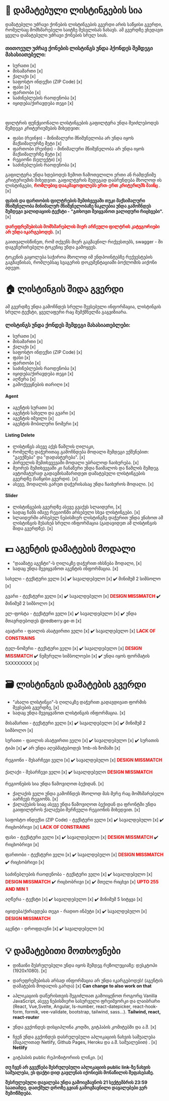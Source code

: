 # 📍 დამატებული ლისტინგების სია

დამატებული უძრავი ქონების ლისტინგების გვერდი არის საწყისი გვერდი, რომელსაც მომხმარებელი საიტზე შესვლისას ნახავს. ამ გვერდზე ვხედავთ ყველა დამატებული უძრავი ქონების სრულ სიას.

### თითოეულ უძრავ ქონების ლისტინგს უნდა ჰქონდეს შემდეგი მახასიათებელი:

- სურათი [x]
- მისამართი [x]
- ქალაქი [x]
- საფოსტო ინდექსი (ZIP Code) [x]
- ფასი [x]
- ფართობი [x]
- საძინებლების რაოდენობა [x]
- იყიდება/ქირავდება თეგი [x]

<br />

ფილტრის ფუნქციონალი
ლისტინგების გაფილტვრა უნდა შეიძლებოდეს შემდეგი კრიტერიუმების მიხედვით:

- ფასი (რეინჯი) - მინიმალური მნიშვნელობა არ უნდა იყოს მაქსიმალურზე მეტი [x]
- ფართობი (რეინჯი) - მინიმალური მნიშვნელობა არ უნდა იყოს მაქსიმალურზე მეტი [x]
- რეგიონი (სელექტი) [x]
- საძინებლების რაოდენობა [x]

გაფილტვრა უნდა ხდებოდეს ზემოთ ჩამოთვლილი ერთი ან რამდენიმე კრიტერიუმის მიხედვით. გაფილტვრის შედეგად დაბრუნდება მხოლოდ ის ლისტინგები, <b style='color:red'> რომლებიც დააკმაყოფილებს ერთ-ერთ კრიტერიუმს მაინც </b>. [x]

<b>ფასის და ფართობის ფილტრების შემთხვევაში თუკი მაქსიმალური მნიშვნელობა მინიმალურ მნიშვნელობაზე ნაკლებია უნდა გამოჩნდეს შემდეგი ვალიდაციის ტექსტი - "გთხოვთ შეიყვანოთ ვალიდური რიცხვები".</b> [x]

<b style="color:red">დარეფრეშებისას მომხმარებლის მიერ არჩეული ფილტრის კატეგორიები არ უნდა იკარგებოდეს.</b> [x]

გაითვალისწინეთ, რომ თქვენს მიერ გაგზავნილ რიქვესთებს, swagger - ში დაგენერირებული ტოკენიც უნდა გამოყვეს.

ტოკენის გაყოლება საჭიროა მხოლოდ იმ ენდპოინტებზე რექვესტების გაგზავნისას, რომლებსაც სვაგერის დოკუმენტაციაში ბოქლომის აიქონი ადევთ.

# 🏠 ლისტინგის შიდა გვერდი

ამ გვერდზე უნდა გამოჩნდეს სრული შევსებული ინფორმაცია, ლისტინგის სრული ტექსტი, ყველაფერი რაც შემქმნელმა გაგვიზიარა.

### ლისტინგს უნდა ქონდეს შემდეგი მახასიათებლები:

- სურათი [x]
- მისამართი [x]
- ქალაქი [x]
- საფოსტო ინდექსი (ZIP Code) [x]
- ფასი [x]
- ფართობი [x]
- საძინებლების რაოდენობა [x]
- იყიდება/ქირავდება თეგი [x]
- აღწერა [x]
- გამოქვეყნების თარიღი [x]

#### Agent

- აგენტის სურათი [x]
- აგენტის სახელი და გვარი [x]
- აგენტის იმეილი [x]
- აგენტის მობილური ნომერი [x]

#### Listing Delete

- ლისტინგს ასევე აქვს წაშლის ღილაკი,
- რომელზე დაჭერითაც გამოჩნდება მოდალი შემდეგი ექშენებით: "გაუქმება" და "დადასტურება". [x]
- პირველის შემთხვვევაში მოდალი უბრალოდ ჩაიხურება. [x]
- მეორეს შემთხვევაში კი ჩანაწერი უნდა წაიშალოს და წაშლის შემდეგ ავტომატურად გადავმისამართდეთ დამატებული ლისტინგების გვერდზე (საწყისი გვერდი). [x]
- ასევე, მოდალის გარეთ დაჭერისასაც უნდა ჩაიხუროს მოდალი. [x]

#### Slider

- ლისტინგების გვერდზე ასევე გვაქვს სლაიდერი, [x]
- სადაც ჩანს იმავე რეგიონში არსებული სხვა ლისტინგები. [x]
- სლაიდერში არსებულ ნებისმიერ ლისტინგზე დაჭერით უნდა ვნახოთ ამ ლისტინგის შესახებ სრული ინფორმაცია (გადავიდეთ ამ ლისტინგის შიდა გვერდზე). [x]

# 💵 აგენტის დამატების მოდალი

- "დაამატე აგენტი"-ს ღილაკზე დაჭერით იხსნება მოდალი, [x]
- სადაც უნდა შევიყვანოთ აგენტის ინფორმაცია. [x]

სახელი - ტექსტური ველი [x]
✔️ სავალდებულო [x]
✔️ მინიმუმ 2 სიმბოლო [x]

გვარი - ტექსტური ველი [x]
✔️ სავალდებულო [x] <b style='color:red'>DESIGN MISSMATCH</b>
✔️ მინიმუმ 2 სიმბოლო [x]

ელ-ფოსტა - ტექსტური ველი [x]
✔️ სავალდებულო [x]
✔️ უნდა მთავრდებოდეს @redberry.ge-თ [x]

ავატარი - ფაილის ასატვირთი ველი [x]
✔️ სავალდებულო [x] <b style='color:red'>LACK OF CONSTRAINS</b>

ტელ-ნომერი - ტექსტური ველი [x]
✔️ სავალდებულო [x] <b style='color:red'>DESIGN MISSMATCH</b>
✔️ ნუმერული სიმბოლოები [x]
✔️ უნდა იყოს ფორმატის 5XXXXXXXX [x]

# 🗃️ ლისტინგის დამატების გვერდი

- "ახალი ლისტინგი"-ს ღილაკზე დაჭერით გადავდივათ ფორმის შევსების გვერდზე, [x]
- სადაც უნდა შევიყვანოთ ლისტინგის ინფორმაცია. [x]

მისამართი - ტექსტური ველი [x]
✔️ სავალდებულო [x]
✔️ მინიმუმ 2 სიმბოლო [x]

სურათი - ფაილის ასატვირთი ველი [x]
✔️ სავალდებულო [x]
✔️ სურათის ტიპი [x]
✔️ არ უნდა აღებმატებოდეს 1mb-ის ზომაში [x]

რეგიონი - შესარჩევი ველი [x]
✔️ სავალდებულო [x] <b style='color:red'>DESIGN MISSMATCH</b>

ქალაქი - შესარჩევი ველი [x]
✔️ სავალდებულო <b style='color:red'>DESIGN MISSMATCH</b>

რეგიონების სია უნდა წამოვიღოთ ბექიდან. [x]

- ქალაქის ველი უნდა გამოჩნდეს მხოლოდ მას მერე რაც მომხმარებელი აარჩევს რეგიონს. [x]
- ქალაქების სიაც ასევე უნდა წამოვიღოთ ბექიდან და ფრონტში უნდა გაიფილტროს ქალაქები შერჩეული რეგიონის მიხედვით. [x]

საფოსტო ინდექსი (ZIP Code) - ტექსტური ველი [x]
✔️ სავალდებულო [x]
✔️ რიცხობრივი [x] <b style='color:red'> LACK OF CONSTRAINS </b>

ფასი - ტექსტური ველი [x]
✔️ სავალდებულო [x] <b style='color:red'>DESIGN MISSMATCH</b>
✔️ რიცხობრივი [x]

ფართობი - ტექსტური ველი [x]
✔️ სავალდებულო [x] <b style='color:red'>DESIGN MISSMATCH</b>
✔️ რიცხობრივი [x]

საძინებლების რაოდენობა - ტექსტური ველი [x]
✔️ სავალდებულო [x] <b style='color:red'>DESIGN MISSMATCH</b>
✔️ რიცხობრივი [x]
✔️ მთელი რიცხვი [x] <b style='color:red'>UPTO 255 AND MIN 1</b>

აღწერა - ტექსტი [x]
✔️ სავალდებულო [x]
✔️ მინიმუმ 5 სიტყვა [x]

იყიდება/ქირავდება თეგი - რადიო ინპუტი [x]
✔️ სავალდებულო [x] <b style='color:red'>DESIGN MISSMATCH</b>

აგენტი - დროფდაუნი [x]
✔️ სავალდებულო [x]

# 💡 დამატებითი მოთხოვნები

- დიზაინი შესრულებული უნდა იყოს შემდეგ რეზოლუციაზე: დესკტოპი (1920x1080). [x]

- დარეფრეშებისას არსად ინფორმაცია არ უნდა იკარგებოდეს! (აგენტის დამატების მოდალის გარდა) [x] <b>Can change to also work on that</b>

- აპლიკაციის დაწერისთვის შეგიძლიათ გამოიყენოთ როგორც Vanilla JavaScript, ასევე ნებისმიერი სასურველი ფრეიმვორკი და ლაიბრარი (React, Vue,Svelte, Angular, Is-number, react-datepicker, react-hook-form, formik, vee-validate, bootstrap, tailwind, sass...). <b>Tailwind, react, react-router</b>

- უნდა გვქონდეს დისციპლინა კოდში, გიტჰაბის კომიტებში და ა.შ. [x]

- ჩვენ უნდა გვქონდეს დასრულებული აპლიკაციის ნახვის საშუალება (მაგალითად Netlify, Github Pages, Heroku და ა.შ. საშუალებით) . [x] <b>Netlify</b>

- გიტჰაბის public რეპოზიტორიის ლინკი. [x]

<b>თუ ჩვენ არ გვექნება შესრულებული აპლიკაციის public link-ზე ნახვის საშუალება, ეს ფაქტი დიდ გავლენას იქონიებს მონაწილის შეფასებაზე.</b>

<b>შესრულებული დავალება უნდა გამოიგზავნოს 21 სექტემბრის 23:59 საათამდე. დათქმულ დროზე გვიან გამოგზავნილი დავალებები ვერ შემოწმდება. </b>
